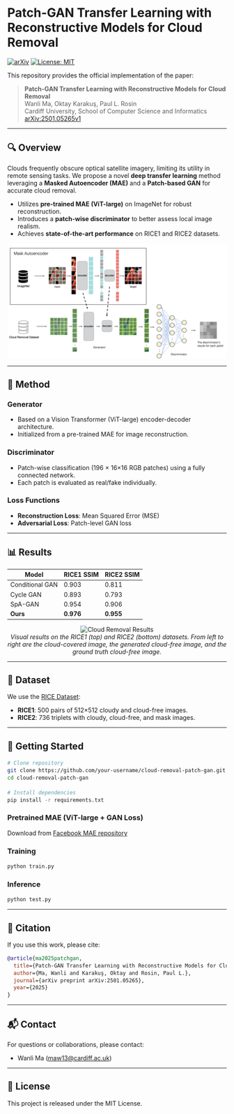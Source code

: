 # Patch-GAN Transfer Learning with Reconstructive Models for Cloud Removal

[![arXiv](https://img.shields.io/badge/arXiv-2501.05265v1-b31b1b.svg)](https://arxiv.org/abs/2501.05265)
[![License: MIT](https://img.shields.io/badge/License-MIT-yellow.svg)](LICENSE)

This repository provides the official implementation of the paper:

> **Patch-GAN Transfer Learning with Reconstructive Models for Cloud Removal**  
> Wanli Ma, Oktay Karakuş, Paul L. Rosin  
> Cardiff University, School of Computer Science and Informatics  
> [arXiv:2501.05265v1](https://arxiv.org/abs/2501.05265)

---

## 🔍 Overview

Clouds frequently obscure optical satellite imagery, limiting its utility in remote sensing tasks. We propose a novel **deep transfer learning** method leveraging a **Masked Autoencoder (MAE)** and a **Patch-based GAN** for accurate cloud removal.

- Utilizes **pre-trained MAE (ViT-large)** on ImageNet for robust reconstruction.
- Introduces a **patch-wise discriminator** to better assess local image realism.
- Achieves **state-of-the-art performance** on RICE1 and RICE2 datasets.

<p align="center">
  <img src="figures/framework.png" alt="Model Overview" width="700">
</p>

---

## 🧠 Method

### Generator
- Based on a Vision Transformer (ViT-large) encoder-decoder architecture.
- Initialized from a pre-trained MAE for image reconstruction.

### Discriminator
- Patch-wise classification (196 × 16×16 RGB patches) using a fully connected network.
- Each patch is evaluated as real/fake individually.

### Loss Functions
- **Reconstruction Loss**: Mean Squared Error (MSE)
- **Adversarial Loss**: Patch-level GAN loss

---

## 📊 Results

| Model            | RICE1 SSIM | RICE2 SSIM |
|------------------|-------------|-------------|
| Conditional GAN  | 0.903       | 0.811       |
| Cycle GAN        | 0.893       | 0.793       |
| SpA-GAN          | 0.954       | 0.906       |
| **Ours**         | **0.976**   | **0.955**   |

<p align="center">
  <img src="fgures/results.png" alt="Cloud Removal Results" width="700"><br>
  <em> Visual results on the RICE1 (top) and RICE2 (bottom) datasets. From left to right are the cloud-covered image, the generated cloud-free image, and the ground truth cloud-free image.</em>
</p>

---

## 📁 Dataset

We use the [RICE Dataset](https://github.com/BUPTLdy/RICE_DATASET):

- **RICE1**: 500 pairs of 512×512 cloudy and cloud-free images.
- **RICE2**: 736 triplets with cloudy, cloud-free, and mask images.

---

## 🚀 Getting Started

```bash
# Clone repository
git clone https://github.com/your-username/cloud-removal-patch-gan.git
cd cloud-removal-patch-gan

# Install dependencies
pip install -r requirements.txt
```

### Pretrained MAE (ViT-large + GAN Loss)
Download from [Facebook MAE repository](https://dl.fbaipublicfiles.com/mae/visualize/mae_visualize_vit_large_ganloss.pth)

### Training

```bash
python train.py
```

### Inference

```bash
python test.py
```

---

## 📄 Citation

If you use this work, please cite:

```bibtex
@article{ma2025patchgan,
  title={Patch-GAN Transfer Learning with Reconstructive Models for Cloud Removal},
  author={Ma, Wanli and Karakuş, Oktay and Rosin, Paul L.},
  journal={arXiv preprint arXiv:2501.05265},
  year={2025}
}
```

---

## 📬 Contact

For questions or collaborations, please contact:  
- Wanli Ma (maw13@cardiff.ac.uk)  

---

## 📝 License

This project is released under the MIT License.
